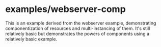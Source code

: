 # examples/webserver-comp

This is an example derived from the webserver example, demonstrating componentization of resources and multi-instancing
of them.  It's still relatively basic but demonstrates the powers of components using a relatively basic example.

